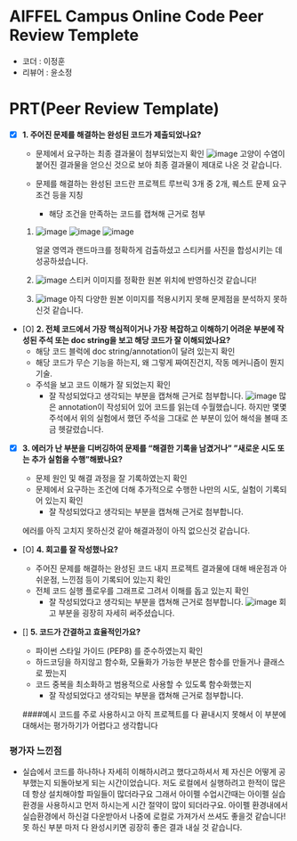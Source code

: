 # AIFFEL Campus Online Code Peer Review Templete
- 코더 : 이정훈
- 리뷰어 : 윤소정


# PRT(Peer Review Template)
- [X]  **1. 주어진 문제를 해결하는 완성된 코드가 제출되었나요?**
    - 문제에서 요구하는 최종 결과물이 첨부되었는지 확인
      ![image](https://github.com/coronarita1991/AIFFEL_RESEARCH_STUDY/assets/104029654/6e7790d4-6a41-4f5e-8056-e92ab11a6641)
      고양이 수염이 붙어진 결과물을 얻으신 것으로 보아 최종 결과물이 제대로 나온 것 같습니다.

    - 문제를 해결하는 완성된 코드란 프로젝트 루브릭 3개 중 2개, 
    퀘스트 문제 요구조건 등을 지칭
        - 해당 조건을 만족하는 코드를 캡쳐해 근거로 첨부
     1. ![image](https://github.com/coronarita1991/AIFFEL_RESEARCH_STUDY/assets/104029654/98df9e0c-0d6b-46dd-bddf-565fde4286cc)
      ![image](https://github.com/coronarita1991/AIFFEL_RESEARCH_STUDY/assets/104029654/3532ed65-ef78-405b-9d7b-7c4ed2b2d378)
![image](https://github.com/coronarita1991/AIFFEL_RESEARCH_STUDY/assets/104029654/f4026bb1-8c20-4abb-bbbf-8f001dc73105)

        얼굴 영역과 랜드마크를 정확하게 검출하셨고 스티커를 사진을 합성시키는 데 성공하셨습니다.
    2. ![image](https://github.com/coronarita1991/AIFFEL_RESEARCH_STUDY/assets/104029654/d7d21224-ab49-449e-a4c5-8405c28650cd)
      스티커 이미지를 정확한 원본 위치에 반영하신것 같습니다!
    3. ![image](https://github.com/coronarita1991/AIFFEL_RESEARCH_STUDY/assets/104029654/fd0b3e2a-ba52-4464-9a55-2725783e2e3b)
       아직 다양한 원본 이미지를 적용시키지 못해 문제점을 분석하지 못하신것 같습니다.


    
- [O]  **2. 전체 코드에서 가장 핵심적이거나 가장 복잡하고 이해하기 어려운 부분에 작성된 
주석 또는 doc string을 보고 해당 코드가 잘 이해되었나요?**
    - 해당 코드 블럭에 doc string/annotation이 달려 있는지 확인
    - 해당 코드가 무슨 기능을 하는지, 왜 그렇게 짜여진건지, 작동 메커니즘이 뭔지 기술.
    - 주석을 보고 코드 이해가 잘 되었는지 확인
        - 잘 작성되었다고 생각되는 부분을 캡쳐해 근거로 첨부합니다.
    ![image](https://github.com/coronarita1991/AIFFEL_RESEARCH_STUDY/assets/104029654/f5aa5c44-a20a-402e-99f2-9979b0fa6a9f)
     많은 annotation이 작성되어 있어 코드를 읽는데 수월했습니다. 하지만 몇몇 주석에서 위의 실험에서 했던 주석을 그대로 쓴 부분이 있어 해석을 볼때 조금 헷갈렸습니다.

        
- [X]  **3. 에러가 난 부분을 디버깅하여 문제를 “해결한 기록을 남겼거나” 
”새로운 시도 또는 추가 실험을 수행”해봤나요?**
    - 문제 원인 및 해결 과정을 잘 기록하였는지 확인
    - 문제에서 요구하는 조건에 더해 추가적으로 수행한 나만의 시도, 
    실험이 기록되어 있는지 확인
        - 잘 작성되었다고 생각되는 부분을 캡쳐해 근거로 첨부합니다.
          
     에러를 아직 고치지 못하신것 같아 해결과정이 아직 없으신것 같습니다.
- [O]  **4. 회고를 잘 작성했나요?**
    - 주어진 문제를 해결하는 완성된 코드 내지 프로젝트 결과물에 대해
    배운점과 아쉬운점, 느낀점 등이 기록되어 있는지 확인
    - 전체 코드 실행 플로우를 그래프로 그려서 이해를 돕고 있는지 확인
        - 잘 작성되었다고 생각되는 부분을 캡쳐해 근거로 첨부합니다.
    ![image](https://github.com/coronarita1991/AIFFEL_RESEARCH_STUDY/assets/104029654/15e38a45-91df-4c92-a48e-5c771fecfaa4)
      회고 부분을 굉장히 자세히 써주셨습니다.  

        
- []  **5. 코드가 간결하고 효율적인가요?**
    - 파이썬 스타일 가이드 (PEP8) 를 준수하였는지 확인
    - 하드코딩을 하지않고 함수화, 모듈화가 가능한 부분은 함수를 만들거나 클래스로 짰는지
    - 코드 중복을 최소화하고 범용적으로 사용할 수 있도록 함수화했는지
        - 잘 작성되었다고 생각되는 부분을 캡쳐해 근거로 첨부합니다.
          
     ####예시 코드를 주로 사용하시고 아직 프로젝트를 다 끝내시지 못해서
   이 부분에 대해서는 평가하기가 어렵다고 생각합니다

### 평가자 느낀점
* 실습에서 코드를 하나하나 자세히 이해하시려고 했다고하셔서 제 자신은 어떻게 공부했는지 되돌아보게 되는 시간이었습니다. 저도 로컬에서 실행하려고 한적이 많은데 항상 설치해야할 파일들이 많더라구요 그래서 아이펠 수업시간때는 아이펠 실습환경을 사용하시고 먼저 하시는게 시간 절약이 많이 되더라구요. 아이펠 환경내에서 실습환경에서 하신걸 다운받아서 나중에 로컬로 가져가서 쓰셔도 좋을것 같습니다!
못 하신 부분 마저 다 완성시키면 굉장히 좋은 결과 내실 것 같습니다.


